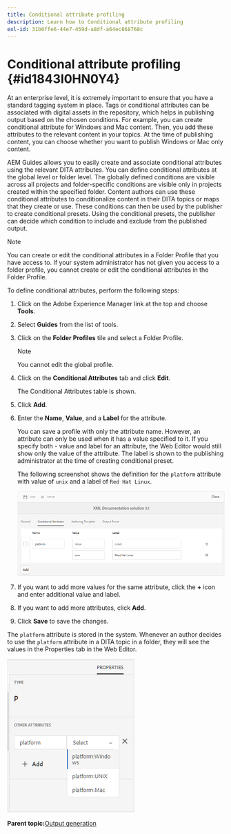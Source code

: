 ```yaml
---
title: Conditional attribute profiling
description: Learn how to Conditional attribute profiling
exl-id: 31b0ffe6-44e7-459d-a8df-a64ec868768c
---
```

# Conditional attribute profiling {#id1843I0HN0Y4}

At an enterprise level, it is extremely important to ensure that you have a standard tagging system in place. Tags or conditional attributes can be associated with digital assets in the repository, which helps in publishing output based on the chosen conditions. For example, you can create conditional attribute for Windows and Mac content. Then, you add these attributes to the relevant content in your topics. At the time of publishing content, you can choose whether you want to publish Windows or Mac only content.

AEM Guides allows you to easily create and associate conditional attributes using the relevant DITA attributes. You can define conditional attributes at the global level or folder level. The globally defined conditions are visible across all projects and folder-specific conditions are visible only in projects created within the specified folder. Content authors can use these conditional attributes to conditionalize content in their DITA topics or maps that they create or use. These conditions can then be used by the publisher to create conditional presets. Using the conditional presets, the publisher can decide which condition to include and exclude from the published output.

>[!NOTE]
>
> You can create or edit the conditional attributes in a Folder Profile that you have access to. If your system administrator has not given you access to a folder profile, you cannot create or edit the conditional attributes in the Folder Profile.

To define conditional attributes, perform the following steps:

1.  Click on the Adobe Experience Manager link at the top and choose **Tools**.

1.  Select **Guides** from the list of tools.

1.  Click on the **Folder Profiles** tile and select a Folder Profile.

    >[!NOTE]
    >
    > You cannot edit the global profile.

1.  Click on the **Conditional Attributes** tab and click **Edit**.

    The Conditional Attributes table is shown.

1.  Click **Add**.

1.  Enter the **Name**, **Value**, and a **Label** for the attribute.

    You can save a profile with only the attribute name. However, an attribute can only be used when it has a value specified to it. If you specify both - value and label for an attribute, the Web Editor would still show only the value of the attribute. The label is shown to the publishing administrator at the time of creating conditional preset.

    The following screenshot shows the definition for the `platform` attribute with value of `unix` and a label of `Red Hat Linux`.

    ![](images/add-profile.png)

1.  If you want to add more values for the same attribute, click the **+** icon and enter additional value and label.

1.  If you want to add more attributes, click **Add**.

1.  Click **Save** to save the changes.


The `platform` attribute is stored in the system. Whenever an author decides to use the `platform` attribute in a DITA topic in a folder, they will see the values in the Properties tab in the Web Editor.

![](images/properties-tab.png)

**Parent topic:**[Output generation](generate-output.md)
